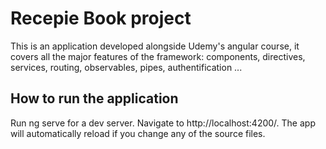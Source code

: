 # Recepie Book project
This is an application developed alongside Udemy's angular course, it covers all the major features of the framework: components, directives, services, routing, observables, pipes, authentification ...

## How to run the application
Run ng serve for a dev server. Navigate to http://localhost:4200/. The app will automatically reload if you change any of the source files.